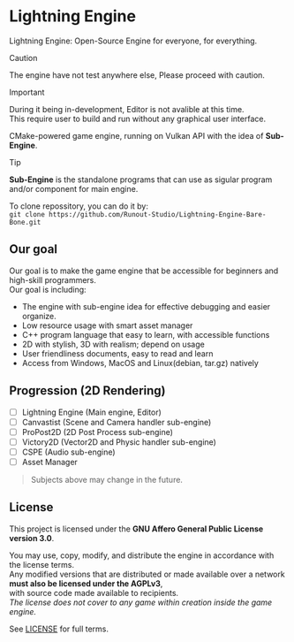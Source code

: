 # Lightning Engine
Lightning Engine: Open-Source Engine for everyone, for everything.

> [!CAUTION]
> The engine have not test anywhere else, Please proceed with caution.

> [!Important]
> During it being in-development, Editor is not avalible at this time.\
> This require user to build and run without any graphical user interface.

CMake-powered game engine, running on Vulkan API with the idea of **Sub-Engine**.

> [!TIP]
> **Sub-Engine** is the standalone programs that can use as sigular program and/or component for main engine.

To clone repossitory, you can do it by:\
``git clone https://github.com/Runout-Studio/Lightning-Engine-Bare-Bone.git``

## Our goal
Our goal is to make the game engine that be accessible for beginners and high-skill programmers.\
Our goal is including:
 - The engine with sub-engine idea for effective debugging and easier organize.
 - Low resource usage with smart asset manager
 - C++ program language that easy to learn, with accessible functions
 - 2D with stylish, 3D with realism; depend on usage
 - User friendliness documents, easy to read and learn
 - Access from Windows, MacOS and Linux(debian, tar.gz) natively

## Progression (2D Rendering)
- [ ] Lightning Engine (Main engine, Editor)
- [ ] Canvastist (Scene and Camera handler sub-engine)
- [ ] ProPost2D (2D Post Process sub-engine)
- [ ] Victory2D (Vector2D and Physic handler sub-engine)
- [ ] CSPE (Audio sub-engine)
- [ ] Asset Manager
> Subjects above may change in the future.

## License
This project is licensed under the **GNU Affero General Public License version 3.0**.

You may use, copy, modify, and distribute the engine in accordance with the license terms.\
Any modified versions that are distributed or made available over a network **must also be licensed under the AGPLv3**,\
with source code made available to recipients.\
*The license does not cover to any game within creation inside the game engine.*

See [LICENSE](LICENSE) for full terms.
